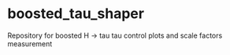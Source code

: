 # boosted_tau_shaper
Repository for boosted H -> tau tau control plots and scale factors measurement 
